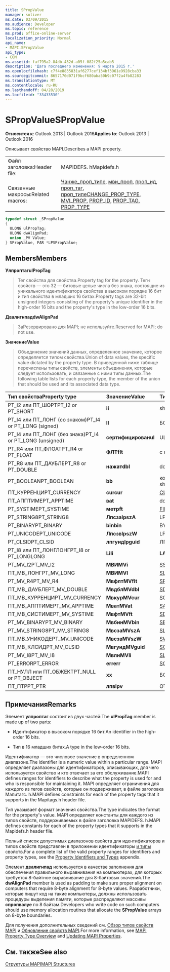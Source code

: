 ```yaml
---
title: SPropValue
manager: soliver
ms.date: 03/09/2015
ms.audience: Developer
ms.topic: reference
ms.prod: office-online-server
localization_priority: Normal
api_name:
- MAPI.SPropValue
api_type:
- COM
ms.assetid: faf795a2-84db-432d-a05f-082f25a5cab5
description: 'Дата последнего изменения: 9 марта 2015 г.'
ms.openlocfilehash: c7f4e8835831af6277cef134bf3961e9928cba33
ms.sourcegitcommit: 8657170d071f9bcf680aba50b9c07f2a4fb82283
ms.translationtype: MT
ms.contentlocale: ru-RU
ms.lasthandoff: 04/28/2019
ms.locfileid: "33433530"
---
```

# <a name="spropvalue"></a><span data-ttu-id="2b975-103">SPropValue</span><span class="sxs-lookup"><span data-stu-id="2b975-103">SPropValue</span></span>

  
  
<span data-ttu-id="2b975-104">**Относится к**: Outlook 2013 | Outlook 2016</span><span class="sxs-lookup"><span data-stu-id="2b975-104">**Applies to**: Outlook 2013 | Outlook 2016</span></span> 
  
<span data-ttu-id="2b975-105">Описывает свойство MAPI.</span><span class="sxs-lookup"><span data-stu-id="2b975-105">Describes a MAPI property.</span></span>
  
|||
|:-----|:-----|
|<span data-ttu-id="2b975-106">Файл заголовка:</span><span class="sxs-lookup"><span data-stu-id="2b975-106">Header file:</span></span>  <br/> |<span data-ttu-id="2b975-107">MAPIDEFS. h</span><span class="sxs-lookup"><span data-stu-id="2b975-107">Mapidefs.h</span></span>  <br/> |
|<span data-ttu-id="2b975-108">Связанные макросы:</span><span class="sxs-lookup"><span data-stu-id="2b975-108">Related macros:</span></span>  <br/> |<span data-ttu-id="2b975-109">[Чанже_проп_типе](change_prop_type.md), [мви_проп](mvi_prop.md), [проп_ид](prop_id.md), [проп_таг](prop_tag.md), [проп_типе](prop_type.md)</span><span class="sxs-lookup"><span data-stu-id="2b975-109">[CHANGE_PROP_TYPE](change_prop_type.md), [MVI_PROP](mvi_prop.md), [PROP_ID](prop_id.md), [PROP_TAG](prop_tag.md), [PROP_TYPE](prop_type.md)</span></span> <br/> |
   
```cpp
typedef struct _SPropValue
{
  ULONG ulPropTag;
  ULONG dwAlignPad;
  union _PV Value;
} SPropValue, FAR *LPSPropValue;

```

## <a name="members"></a><span data-ttu-id="2b975-110">Members</span><span class="sxs-lookup"><span data-stu-id="2b975-110">Members</span></span>

 <span data-ttu-id="2b975-111">**Улпроптаг**</span><span class="sxs-lookup"><span data-stu-id="2b975-111">**ulPropTag**</span></span>
  
> <span data-ttu-id="2b975-112">Тег свойства для свойства.</span><span class="sxs-lookup"><span data-stu-id="2b975-112">Property tag for the property.</span></span> <span data-ttu-id="2b975-113">Теги свойств — это 32 — битовые целые числа без знака, состоящие из уникального идентификатора свойства в высоком порядке 16 бит и тип свойства в младших 16 битах.</span><span class="sxs-lookup"><span data-stu-id="2b975-113">Property tags are 32-bit unsigned integers consisting of the property's unique identifier in the high-order 16 bits and the property's type in the low-order 16 bits.</span></span>
    
 <span data-ttu-id="2b975-114">**Двалигнпад**</span><span class="sxs-lookup"><span data-stu-id="2b975-114">**dwAlignPad**</span></span>
  
> <span data-ttu-id="2b975-115">ЗаРезервировано для MAPI; не используйте.</span><span class="sxs-lookup"><span data-stu-id="2b975-115">Reserved for MAPI; do not use.</span></span> 
    
 <span data-ttu-id="2b975-116">**Значение**</span><span class="sxs-lookup"><span data-stu-id="2b975-116">**Value**</span></span>
  
> <span data-ttu-id="2b975-117">Объединение значений данных, определенное значение, которое определяется типом свойства.</span><span class="sxs-lookup"><span data-stu-id="2b975-117">Union of data values, the specific value dictated by the property type.</span></span> <span data-ttu-id="2b975-118">В приведенной ниже таблице перечислены типы свойств, элементы объединения, которые следует использовать, и связанные с ними типы данных.</span><span class="sxs-lookup"><span data-stu-id="2b975-118">The following table lists for each property type, the member of the union that should be used and its associated data type.</span></span>
    
|<span data-ttu-id="2b975-119">**Тип свойства**</span><span class="sxs-lookup"><span data-stu-id="2b975-119">**Property type**</span></span>|<span data-ttu-id="2b975-120">**Значение**</span><span class="sxs-lookup"><span data-stu-id="2b975-120">**Value**</span></span>|<span data-ttu-id="2b975-121">**Тип данных value**</span><span class="sxs-lookup"><span data-stu-id="2b975-121">**Data type of Value**</span></span>|
|:-----|:-----|:-----|
|<span data-ttu-id="2b975-122">PT_I2 или ПТ_ШОРТ</span><span class="sxs-lookup"><span data-stu-id="2b975-122">PT_I2 or PT_SHORT</span></span>  <br/> |<span data-ttu-id="2b975-123">**i**</span><span class="sxs-lookup"><span data-stu-id="2b975-123">**i**</span></span> <br/> |<span data-ttu-id="2b975-124">short int</span><span class="sxs-lookup"><span data-stu-id="2b975-124">short int</span></span>  <br/> |
|<span data-ttu-id="2b975-125">PT_I4 или ПТ_ЛОНГ (со знаком)</span><span class="sxs-lookup"><span data-stu-id="2b975-125">PT_I4 or PT_LONG (signed)</span></span>  <br/> |<span data-ttu-id="2b975-126">**l**</span><span class="sxs-lookup"><span data-stu-id="2b975-126">**l**</span></span> <br/> |<span data-ttu-id="2b975-127">БОЛЬШОМ</span><span class="sxs-lookup"><span data-stu-id="2b975-127">LONG</span></span>  <br/> |
|<span data-ttu-id="2b975-128">PT_I4 или ПТ_ЛОНГ (без знака)</span><span class="sxs-lookup"><span data-stu-id="2b975-128">PT_I4 or PT_LONG (unsigned)</span></span>  <br/> |<span data-ttu-id="2b975-129">**сертифицирован**</span><span class="sxs-lookup"><span data-stu-id="2b975-129">**ul**</span></span> <br/> |<span data-ttu-id="2b975-130">ULONG</span><span class="sxs-lookup"><span data-stu-id="2b975-130">ULONG</span></span>  <br/> |
|<span data-ttu-id="2b975-131">PT_R4 или ПТ_ФЛОАТ</span><span class="sxs-lookup"><span data-stu-id="2b975-131">PT_R4 or PT_FLOAT</span></span>  <br/> |<span data-ttu-id="2b975-132">**ФЛТ**</span><span class="sxs-lookup"><span data-stu-id="2b975-132">**flt**</span></span> <br/> |<span data-ttu-id="2b975-133">с плавающей запятой</span><span class="sxs-lookup"><span data-stu-id="2b975-133">float</span></span>  <br/> |
|<span data-ttu-id="2b975-134">PT_R8 или ПТ_ДАУБЛЕ</span><span class="sxs-lookup"><span data-stu-id="2b975-134">PT_R8 or PT_DOUBLE</span></span>  <br/> |<span data-ttu-id="2b975-135">**нажат**</span><span class="sxs-lookup"><span data-stu-id="2b975-135">**dbl**</span></span> <br/> |<span data-ttu-id="2b975-136">double</span><span class="sxs-lookup"><span data-stu-id="2b975-136">double</span></span>  <br/> |
|<span data-ttu-id="2b975-137">PT_BOOLEAN</span><span class="sxs-lookup"><span data-stu-id="2b975-137">PT_BOOLEAN</span></span>  <br/> |<span data-ttu-id="2b975-138">**b**</span><span class="sxs-lookup"><span data-stu-id="2b975-138">**b**</span></span> <br/> |<span data-ttu-id="2b975-139">короткое целое без знака</span><span class="sxs-lookup"><span data-stu-id="2b975-139">unsigned short int</span></span>  <br/> |
|<span data-ttu-id="2b975-140">ПТ_КУРРЕНЦИ</span><span class="sxs-lookup"><span data-stu-id="2b975-140">PT_CURRENCY</span></span>  <br/> |<span data-ttu-id="2b975-141">**cur**</span><span class="sxs-lookup"><span data-stu-id="2b975-141">**cur**</span></span> <br/> |[<span data-ttu-id="2b975-142">CURRENCY</span><span class="sxs-lookup"><span data-stu-id="2b975-142">CURRENCY</span></span>](currency.md) <br/> |
|<span data-ttu-id="2b975-143">ПТ_АППТИМЕ</span><span class="sxs-lookup"><span data-stu-id="2b975-143">PT_APPTIME</span></span>  <br/> |<span data-ttu-id="2b975-144">**в**</span><span class="sxs-lookup"><span data-stu-id="2b975-144">**at**</span></span> <br/> |<span data-ttu-id="2b975-145">double</span><span class="sxs-lookup"><span data-stu-id="2b975-145">double</span></span>  <br/> |
|<span data-ttu-id="2b975-146">PT_SYSTIME</span><span class="sxs-lookup"><span data-stu-id="2b975-146">PT_SYSTIME</span></span>  <br/> |<span data-ttu-id="2b975-147">**метр**</span><span class="sxs-lookup"><span data-stu-id="2b975-147">**ft**</span></span> <br/> |[<span data-ttu-id="2b975-148">FILETIME</span><span class="sxs-lookup"><span data-stu-id="2b975-148">FILETIME</span></span>](filetime.md) <br/> |
|<span data-ttu-id="2b975-149">PT_STRING8</span><span class="sxs-lookup"><span data-stu-id="2b975-149">PT_STRING8</span></span>  <br/> |<span data-ttu-id="2b975-150">**Лпсза**</span><span class="sxs-lookup"><span data-stu-id="2b975-150">**lpszA**</span></span> <br/> |<span data-ttu-id="2b975-151">LPSTR</span><span class="sxs-lookup"><span data-stu-id="2b975-151">LPSTR</span></span>  <br/> |
|<span data-ttu-id="2b975-152">PT_BINARY</span><span class="sxs-lookup"><span data-stu-id="2b975-152">PT_BINARY</span></span>  <br/> |<span data-ttu-id="2b975-153">**bin**</span><span class="sxs-lookup"><span data-stu-id="2b975-153">**bin**</span></span> <br/> |<span data-ttu-id="2b975-154">BYTE [Массив]</span><span class="sxs-lookup"><span data-stu-id="2b975-154">BYTE [array]</span></span>  <br/> |
|<span data-ttu-id="2b975-155">PT_UNICODE</span><span class="sxs-lookup"><span data-stu-id="2b975-155">PT_UNICODE</span></span>  <br/> |<span data-ttu-id="2b975-156">**Лпсзв**</span><span class="sxs-lookup"><span data-stu-id="2b975-156">**lpszW**</span></span> <br/> |<span data-ttu-id="2b975-157">LPWSTR</span><span class="sxs-lookup"><span data-stu-id="2b975-157">LPWSTR</span></span>  <br/> |
|<span data-ttu-id="2b975-158">PT_CLSID</span><span class="sxs-lookup"><span data-stu-id="2b975-158">PT_CLSID</span></span>  <br/> |<span data-ttu-id="2b975-159">**лпгуид**</span><span class="sxs-lookup"><span data-stu-id="2b975-159">**lpguid**</span></span> <br/> |<span data-ttu-id="2b975-160">ЛПГУИД</span><span class="sxs-lookup"><span data-stu-id="2b975-160">LPGUID</span></span>  <br/> |
|<span data-ttu-id="2b975-161">PT_I8 или ПТ_ЛОНГЛОНГ</span><span class="sxs-lookup"><span data-stu-id="2b975-161">PT_I8 or PT_LONGLONG</span></span>  <br/> |<span data-ttu-id="2b975-162">**Li**</span><span class="sxs-lookup"><span data-stu-id="2b975-162">**li**</span></span> <br/> |<span data-ttu-id="2b975-163">**LARGE_INTEGER**</span><span class="sxs-lookup"><span data-stu-id="2b975-163">**LARGE_INTEGER**</span></span> <br/> |
|<span data-ttu-id="2b975-164">PT_MV_I2</span><span class="sxs-lookup"><span data-stu-id="2b975-164">PT_MV_I2</span></span>  <br/> |<span data-ttu-id="2b975-165">**МВИ**</span><span class="sxs-lookup"><span data-stu-id="2b975-165">**MVi**</span></span> <br/> |[<span data-ttu-id="2b975-166">SShortArray</span><span class="sxs-lookup"><span data-stu-id="2b975-166">SShortArray</span></span>](sshortarray.md) <br/> |
|<span data-ttu-id="2b975-167">ПТ_МВ_ЛОНГ</span><span class="sxs-lookup"><span data-stu-id="2b975-167">PT_MV_LONG</span></span>  <br/> |<span data-ttu-id="2b975-168">**МВИ**</span><span class="sxs-lookup"><span data-stu-id="2b975-168">**MVI**</span></span> <br/> |[<span data-ttu-id="2b975-169">SLongArray</span><span class="sxs-lookup"><span data-stu-id="2b975-169">SLongArray</span></span>](slongarray.md) <br/> |
|<span data-ttu-id="2b975-170">PT_MV_R4</span><span class="sxs-lookup"><span data-stu-id="2b975-170">PT_MV_R4</span></span>  <br/> |<span data-ttu-id="2b975-171">**Мвфлт**</span><span class="sxs-lookup"><span data-stu-id="2b975-171">**MVflt**</span></span> <br/> |[<span data-ttu-id="2b975-172">SRealArray</span><span class="sxs-lookup"><span data-stu-id="2b975-172">SRealArray</span></span>](srealarray.md) <br/> |
|<span data-ttu-id="2b975-173">ПТ_МВ_ДАУБЛЕ</span><span class="sxs-lookup"><span data-stu-id="2b975-173">PT_MV_DOUBLE</span></span>  <br/> |<span data-ttu-id="2b975-174">**Мвдбл**</span><span class="sxs-lookup"><span data-stu-id="2b975-174">**MVdbl**</span></span> <br/> |[<span data-ttu-id="2b975-175">SDoubleArray</span><span class="sxs-lookup"><span data-stu-id="2b975-175">SDoubleArray</span></span>](sdoublearray.md) <br/> |
|<span data-ttu-id="2b975-176">ПТ_МВ_КУРРЕНЦИ</span><span class="sxs-lookup"><span data-stu-id="2b975-176">PT_MV_CURRENCY</span></span>  <br/> |<span data-ttu-id="2b975-177">**Мвкур**</span><span class="sxs-lookup"><span data-stu-id="2b975-177">**MVcur**</span></span> <br/> |[<span data-ttu-id="2b975-178">SCurrencyArray</span><span class="sxs-lookup"><span data-stu-id="2b975-178">SCurrencyArray</span></span>](scurrencyarray.md) <br/> |
|<span data-ttu-id="2b975-179">ПТ_МВ_АППТИМЕ</span><span class="sxs-lookup"><span data-stu-id="2b975-179">PT_MV_APPTIME</span></span>  <br/> |<span data-ttu-id="2b975-180">**Мват**</span><span class="sxs-lookup"><span data-stu-id="2b975-180">**MVat**</span></span> <br/> |[<span data-ttu-id="2b975-181">SAppTimeArray</span><span class="sxs-lookup"><span data-stu-id="2b975-181">SAppTimeArray</span></span>](sapptimearray.md) <br/> |
|<span data-ttu-id="2b975-182">ПТ_МВ_СИСТИМЕ</span><span class="sxs-lookup"><span data-stu-id="2b975-182">PT_MV_SYSTIME</span></span>  <br/> |<span data-ttu-id="2b975-183">**Мвфт**</span><span class="sxs-lookup"><span data-stu-id="2b975-183">**MVft**</span></span> <br/> |[<span data-ttu-id="2b975-184">SDateTimeArray</span><span class="sxs-lookup"><span data-stu-id="2b975-184">SDateTimeArray</span></span>](sdatetimearray.md) <br/> |
|<span data-ttu-id="2b975-185">PT_MV_BINARY</span><span class="sxs-lookup"><span data-stu-id="2b975-185">PT_MV_BINARY</span></span>  <br/> |<span data-ttu-id="2b975-186">**Мвбин**</span><span class="sxs-lookup"><span data-stu-id="2b975-186">**MVbin**</span></span> <br/> |[<span data-ttu-id="2b975-187">SBinaryArray</span><span class="sxs-lookup"><span data-stu-id="2b975-187">SBinaryArray</span></span>](sbinaryarray.md) <br/> |
|<span data-ttu-id="2b975-188">PT_MV_STRING8</span><span class="sxs-lookup"><span data-stu-id="2b975-188">PT_MV_STRING8</span></span>  <br/> |<span data-ttu-id="2b975-189">**Мвсза**</span><span class="sxs-lookup"><span data-stu-id="2b975-189">**MVszA**</span></span> <br/> |[<span data-ttu-id="2b975-190">SLPSTRArray</span><span class="sxs-lookup"><span data-stu-id="2b975-190">SLPSTRArray</span></span>](slpstrarray.md) <br/> |
|<span data-ttu-id="2b975-191">ПТ_МВ_УНИКОДЕ</span><span class="sxs-lookup"><span data-stu-id="2b975-191">PT_MV_UNICODE</span></span>  <br/> |<span data-ttu-id="2b975-192">**Мвсзв**</span><span class="sxs-lookup"><span data-stu-id="2b975-192">**MVszW**</span></span> <br/> |[<span data-ttu-id="2b975-193">SWStringArray</span><span class="sxs-lookup"><span data-stu-id="2b975-193">SWStringArray</span></span>](swstringarray.md) <br/> |
|<span data-ttu-id="2b975-194">ПТ_МВ_КЛСИД</span><span class="sxs-lookup"><span data-stu-id="2b975-194">PT_MV_CLSID</span></span>  <br/> |<span data-ttu-id="2b975-195">**Мвгуид**</span><span class="sxs-lookup"><span data-stu-id="2b975-195">**MVguid**</span></span> <br/> |[<span data-ttu-id="2b975-196">SGuidArray</span><span class="sxs-lookup"><span data-stu-id="2b975-196">SGuidArray</span></span>](sguidarray.md) <br/> |
|<span data-ttu-id="2b975-197">PT_MV_I8</span><span class="sxs-lookup"><span data-stu-id="2b975-197">PT_MV_I8</span></span>  <br/> |<span data-ttu-id="2b975-198">**Мвли**</span><span class="sxs-lookup"><span data-stu-id="2b975-198">**MVli**</span></span> <br/> |[<span data-ttu-id="2b975-199">SLargeIntegerArray</span><span class="sxs-lookup"><span data-stu-id="2b975-199">SLargeIntegerArray</span></span>](slargeintegerarray.md) <br/> |
|<span data-ttu-id="2b975-200">PT_ERROR</span><span class="sxs-lookup"><span data-stu-id="2b975-200">PT_ERROR</span></span>  <br/> |<span data-ttu-id="2b975-201">**err**</span><span class="sxs-lookup"><span data-stu-id="2b975-201">**err**</span></span> <br/> |[<span data-ttu-id="2b975-202">SCODE</span><span class="sxs-lookup"><span data-stu-id="2b975-202">SCODE</span></span>](scode.md) <br/> |
|<span data-ttu-id="2b975-203">ПТ_НУЛЛ или ПТ_ОБЖЕКТ</span><span class="sxs-lookup"><span data-stu-id="2b975-203">PT_NULL or PT_OBJECT</span></span>  <br/> |<span data-ttu-id="2b975-204">**x**</span><span class="sxs-lookup"><span data-stu-id="2b975-204">**x**</span></span> <br/> |<span data-ttu-id="2b975-205">БОЛЬШОМ</span><span class="sxs-lookup"><span data-stu-id="2b975-205">LONG</span></span>  <br/> |
|<span data-ttu-id="2b975-206">ПТ_ПТР</span><span class="sxs-lookup"><span data-stu-id="2b975-206">PT_PTR</span></span>  <br/> |<span data-ttu-id="2b975-207">**лпв**</span><span class="sxs-lookup"><span data-stu-id="2b975-207">**lpv**</span></span> <br/> |<span data-ttu-id="2b975-208">ОТМЕНИТЬ\*</span><span class="sxs-lookup"><span data-stu-id="2b975-208">VOID \*</span></span>  <br/> |
   
## <a name="remarks"></a><span data-ttu-id="2b975-209">Примечания</span><span class="sxs-lookup"><span data-stu-id="2b975-209">Remarks</span></span>

<span data-ttu-id="2b975-210">Элемент **улпроптаг** состоит из двух частей:</span><span class="sxs-lookup"><span data-stu-id="2b975-210">The **ulPropTag** member is made up of two parts:</span></span> 
  
- <span data-ttu-id="2b975-211">Идентификатор в высоком порядке 16 бит.</span><span class="sxs-lookup"><span data-stu-id="2b975-211">An identifier in the high-order 16 bits.</span></span>
    
- <span data-ttu-id="2b975-212">Тип в 16 младших битах.</span><span class="sxs-lookup"><span data-stu-id="2b975-212">A type in the low-order 16 bits.</span></span>
    
<span data-ttu-id="2b975-213">Идентификатор — это числовое значение в определенном диапазоне.</span><span class="sxs-lookup"><span data-stu-id="2b975-213">The identifier is a numeric value within a particular range.</span></span> <span data-ttu-id="2b975-214">MAPI определяет диапазоны для идентификаторов, описывающих, для чего используется свойство и кто отвечает за его обслуживание.</span><span class="sxs-lookup"><span data-stu-id="2b975-214">MAPI defines ranges for identifiers to describe what the property is used for and who is responsible for maintaining it.</span></span> <span data-ttu-id="2b975-215">MAPI определяет ограничения для каждого из тегов свойств, которые он поддерживает, в файле заголовка Мапитагс. h.</span><span class="sxs-lookup"><span data-stu-id="2b975-215">MAPI defines constraints for each of the property tags that it supports in the Mapitags.h header file.</span></span>
  
<span data-ttu-id="2b975-216">Тип указывает формат значения свойства.</span><span class="sxs-lookup"><span data-stu-id="2b975-216">The type indicates the format for the property's value.</span></span> <span data-ttu-id="2b975-217">MAPI определяет константы для каждого из типов свойств, поддерживаемых в файле заголовка MAPIDEFS. h.</span><span class="sxs-lookup"><span data-stu-id="2b975-217">MAPI defines constants for each of the property types that it supports in the Mapidefs.h header file.</span></span> 
  
<span data-ttu-id="2b975-218">Полный список допустимых диапазонов свойств для идентификаторов и типов свойств представлен в приложении идентификаторы [и типы](property-identifiers-and-types.md) свойств.</span><span class="sxs-lookup"><span data-stu-id="2b975-218">For a complete list of the valid property ranges for identifiers and property types, see the [Property Identifiers and Types](property-identifiers-and-types.md) appendix.</span></span> 
  
<span data-ttu-id="2b975-219">Элемент **двалигнпад** используется в качестве заполнения для обеспечения правильного выравнивания на компьютерах, для которых требуется 8-байтное выравнивание для 8-байтовых значений.</span><span class="sxs-lookup"><span data-stu-id="2b975-219">The **dwAlignPad** member is used as padding to make sure proper alignment on computers that require 8-byte alignment for 8-byte values.</span></span> <span data-ttu-id="2b975-220">Разработчики, которые пишут код на такие компьютеры, должны использовать процедуры выделения памяти, которые распределяют массивы **спропвалуе** по 8 байтам.</span><span class="sxs-lookup"><span data-stu-id="2b975-220">Developers who write code on such computers should use memory allocation routines that allocate the **SPropValue** arrays on 8-byte boundaries.</span></span> 
  
<span data-ttu-id="2b975-221">Для получения дополнительных сведений см. [Обзор типов свойств MAPI](mapi-property-type-overview.md) и [Обновление свойств MAPI](updating-mapi-properties.md).</span><span class="sxs-lookup"><span data-stu-id="2b975-221">For more information, see [MAPI Property Type Overview](mapi-property-type-overview.md) and [Updating MAPI Properties](updating-mapi-properties.md).</span></span> 
  
## <a name="see-also"></a><span data-ttu-id="2b975-222">См. также</span><span class="sxs-lookup"><span data-stu-id="2b975-222">See also</span></span>



[<span data-ttu-id="2b975-223">Структуры MAPI</span><span class="sxs-lookup"><span data-stu-id="2b975-223">MAPI Structures</span></span>](mapi-structures.md)

